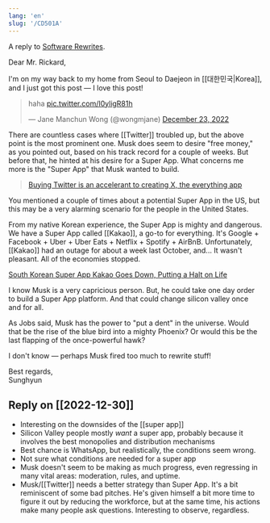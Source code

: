 ```yaml
---
lang: 'en'
slug: '/CD501A'
---
```


A reply to [Software Rewrites](https://matt-rickard.com/software-rewrites).

Dear Mr. Rickard,

I'm on my way back to my home from Seoul to Daejeon in [[대한민국|Korea]], and I just got this post — I love this post!

<blockquote class="twitter-tweet"><p lang="tl" dir="ltr">haha <a href="https://t.co/I0yligR81h">pic.twitter.com/I0yligR81h</a></p>&mdash; Jane Manchun Wong (@wongmjane) <a href="https://twitter.com/wongmjane/status/1606206050322915329?ref_src=twsrc%5Etfw">December 23, 2022</a></blockquote>

There are countless cases where [[Twitter]] troubled up, but the above point is the most prominent one. Musk does seem to desire "free money," as you pointed out, based on his track record for a couple of weeks. But before that, he hinted at his desire for a Super App. What concerns me more is the "Super App" that Musk wanted to build.

> [Buying Twitter is an accelerant to creating X, the everything app](https://twitter.com/elonmusk/status/1577428272056389633)

You mentioned a couple of times about a potential Super App in the US, but this may be a very alarming scenario for the people in the United States.

From my native Korean experience, the Super App is mighty and dangerous. We have a Super App called [[Kakao]], a go-to for everything. It's Google + Facebook + Uber + Uber Eats + Netflix + Spotify + AirBnB. Unfortunately, [[Kakao]] had an outage for about a week last October, and... It wasn't pleasant. All of the economies stopped.

[South Korean Super App Kakao Goes Down, Putting a Halt on Life](https://www.nytimes.com/2022/10/19/world/asia/korea-kakao-ceo.html)

I know Musk is a very capricious person. But, he could take one day order to build a Super App platform. And that could change silicon valley once and for all.

As Jobs said, Musk has the power to "put a dent" in the universe. Would that be the rise of the blue bird into a mighty Phoenix? Or would this be the last flapping of the once-powerful hawk?

I don't know — perhaps Musk fired too much to rewrite stuff!

Best regards,  
Sunghyun

## Reply on [[2022-12-30]]

- Interesting on the downsides of the [[super app]]
- Silicon Valley people mostly _want_ a super app, probably because it involves the best monopolies and distribution mechanisms
- Best chance is WhatsApp, but realistically, the conditions seem wrong.
- Not sure what conditions are needed for a super app
- Musk doesn't seem to be making as much progress, even regressing in many vital areas: moderation, rules, and uptime.
- Musk/[[Twitter]] needs a better strategy than Super App. It's a bit reminiscent of some bad pitches. He's given himself a bit more time to figure it out by reducing the workforce, but at the same time, his actions make many people ask questions. Interesting to observe, regardless.
